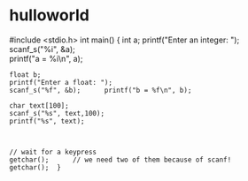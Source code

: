 # hulloworld
#include <stdio.h> 
int main() {
	int a;      printf("Enter an integer: ");     
	scanf_s("%i", &a);   
	printf("a = %i\n", a);

	float b;   
	printf("Enter a float: ");    
	scanf_s("%f", &b);      printf("b = %f\n", b);

	char text[100];
	scanf_s("%s", text,100);
	printf("%s", text);



	// wait for a keypress    
	getchar();      // we need two of them because of scanf!      
	getchar();  } 
